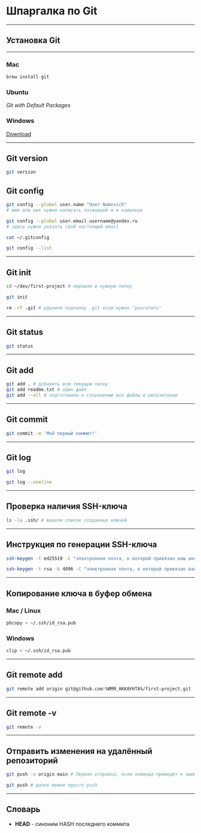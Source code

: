 # Шпаргалка по Git  
---
## Установка Git  
---
### Mac  

```bash
brew install git
```

### Ubuntu  

*Git with Default Packages*  

### Windows  

[Download](https://git-scm.com/downloads)  

---

## Git version
```bash
git version 

```

## Git config
```bash
git config --global user.name "User Namovich" 
# имя или ник нужно написать латиницей и в кавычках  

git config --global user.email username@yandex.ru
# здесь нужно указать свой настоящий email

cat ~/.gitconfig

git config --list 

```

---

## Git init

```bash
cd ~/dev/first-project # перешли в нужную папку

git init

rm -rf .git # удалили подпапку .git если нужно "разгитить"

```

---

## Git status
```bash
git status

```

---

## Git add
```bash
git add . # добавить всю текущую папку
git add readme.txt # один файл
git add --all # подготовили к сохранению все файлы в репозитории

```

---

## Git commit
```bash
git commit -m 'Мой первый коммит!' 

```

---

## Git log
```bash
git log

git log --oneline
```

---

## Проверка наличия SSH-ключа
```bash
ls -la .ssh/ # вывели список созданных ключей 

```

---

## Инструкция по генерации SSH-ключа
```bash
ssh-keygen -t ed25519 -C "электронная почта, к которой привязан ваш аккаунт на GitHub"

ssh-keygen -t rsa -b 4096 -C "электронная почта, к которой привязан ваш аккаунт на GitHub"

```

---

## Копирование ключа в буфер обмена
### Mac / Linux
```bash
pbcopy < ~/.ssh/id_rsa.pub

```
### Windows
```bash
clip < ~/.ssh/id_rsa.pub

```

---

## Git remote add
```bash
git remote add origin git@github.com:%ИМЯ_АККАУНТА%/first-project.git 

```

---

## Git remote -v
```bash
git remote -v

```

---

## Отправить изменения на удалённый репозиторий
```bash
git push -u origin main # Первая отправка, если команда приведёт к ошибке, попробуйте заменить main на master. 

git push # далее можно просто push
```

---

## Словарь

* **HEAD** - синоним HASH последнего коммита

